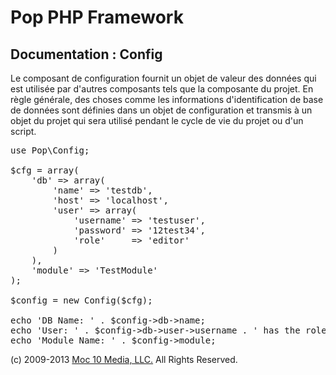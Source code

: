 Pop PHP Framework
=================

Documentation : Config
----------------------

Le composant de configuration fournit un objet de valeur des données qui est utilisée par d'autres composants tels que la composante du projet. En règle générale, des choses comme les informations d'identification de base de données sont définies dans un objet de configuration et transmis à un objet du projet qui sera utilisé pendant le cycle de vie du projet ou d'un script.

<pre>
use Pop\Config;

$cfg = array(
    'db' => array(
        'name' => 'testdb',
        'host' => 'localhost',
        'user' => array(
            'username' => 'testuser',
            'password' => '12test34',
            'role'     => 'editor'
        )
    ),
    'module' => 'TestModule'
);

$config = new Config($cfg);

echo 'DB Name: ' . $config->db->name;
echo 'User: ' . $config->db->user->username . ' has the role: ' . $config->db->user->role;
echo 'Module Name: ' . $config->module;
</pre>

(c) 2009-2013 [Moc 10 Media, LLC.](http://www.moc10media.com) All Rights Reserved.
